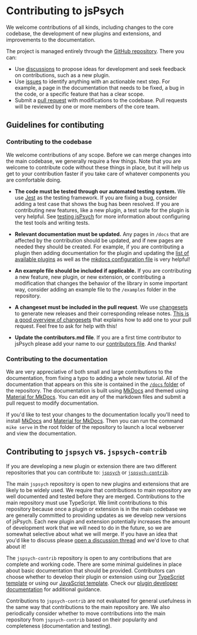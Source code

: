 # Contributing to jsPsych

We welcome contributions of all kinds, including changes to the core codebase, the development of new plugins and extensions, and improvements to the documentation. 

The project is managed entirely through the [GitHub repository](https://github.com/jspsych/jsPsych). There you can:

* Use [discussions](https://github.com/jspsych/jsPsych/discussions) to propose ideas for development and seek feedback on contributions, such as a new plugin.
* Use [issues](https://github.com/jspsych/jsPsych/issues) to identify anything with an actionable next step. For example, a page in the documentation that needs to be fixed, a bug in the code, or a specific feature that has a clear scope.
* Submit a [pull request](https://github.com/jspsych/jsPsych/pulls) with modifications to the codebase. Pull requests will be reviewed by one or more members of the core team.

## Guidelines for contibuting

### Contributing to the codebase

We welcome contributions of any scope. Before we can merge changes into the main codebase, we generally require a few things. Note that you are welcome to contribute code without these things in place, but it will help us get to your contribution faster if you take care of whatever components you are comfortable doing.

* **The code must be tested through our automated testing system.** We use [Jest](https://jestjs.io/) as the testing framework. If you are fixing a bug, consider adding a test case that shows the bug has been resolved. If you are contributing new features, like a new plugin, a test suite for the plugin is very helpful. See [testing jsPsych](configuration.md#testing) for more information about configuring the test tools and writing tests.

* **Relevant documentation must be updated.** Any pages in `/docs` that are affected by the contribution should be updated, and if new pages are needed they should be created. For example, if you are contributing a plugin then adding documentation for the plugin and updating the [list of available plugins](https://github.com/jspsych/jsPsych/blob/main/docs/plugins/list-of-plugins.md) as well as the [mkdocs configuration file](https://github.com/jspsych/jsPsych/blob/main/mkdocs.yml) is very helpful!

* **An example file should be included if applicable.** If you are contributing a new feature, new plugin, or new extension, or contributing a modification that changes the behavior of the library in some important way, consider adding an example file to the `/examples` folder in the repository.

* **A changeset must be included in the pull request**. We use [changesets](https://github.com/atlassian/changesets/blob/main/docs/adding-a-changeset.md) to generate new releases and their corresponding release notes. [This is a good overview of changesets](https://github.com/atlassian/changesets/blob/main/docs/adding-a-changeset.md) that explains how to add one to your pull request. Feel free to ask for help with this!

* **Update the contributors.md file**. If you are a first time contributor to jsPsych please add your name to our [contributors file](https://github.com/jspsych/jsPsych/blob/main/contributors.md). And thanks!


### Contributing to the documentation

We are very appreciative of both small and large contributions to the documentation, from fixing a typo to adding a whole new tutorial. All of the documentation that appears on this site is contained in the [`/docs` folder](https://github.com/jspsych/jsPsych/tree/main/docs) of the repository. The documentation is built using [MkDocs](https://www.mkdocs.org/) and themed using [Material for MkDocs](https://squidfunk.github.io/mkdocs-material/). You can edit any of the markdown files and submit a pull request to modify documentation.

If you'd like to test your changes to the documentation locally you'll need to install [MkDocs](https://www.mkdocs.org/user-guide/installation/) and [Material for MkDocs](https://squidfunk.github.io/mkdocs-material/getting-started/#installation). Then you can run the command `mike serve` in the root folder of the repository to launch a local webserver and view the documentation.

## Contributing to `jspsych` vs. `jspsych-contrib`

If you are developing a new plugin or extension there are two different repositories that you can contribute to: [`jspsych`](https://github.com/jspsych/jsPsych) or [`jspsych-contrib`](https://github.com/jspsych/jspsych-contrib). 

The main `jspsych` repository is open to new plugins and extensions that are likely to be widely used. We require that contributions to main repository are well documented and tested before they are merged. Contributions to the main repository must use TypeScript. We limit contributions to this repository because once a plugin or extension is in the main codebase we are generally committed to providing updates as we develop new versions of jsPsych. Each new plugin and extension potentially increases the amount of development work that we will need to do in the future, so we are somewhat selective about what we will merge. If you have an idea that you'd like to discuss please [open a discussion thread](https://github.com/jspsych/jsPsych/discussions/new) and we'd love to chat about it!

The `jspsych-contrib` repository is open to any contributions that are complete and working code. There are some minimal guidelines in place about basic documentation that should be provided. Contributors can choose whether to develop their plugin or extension using our [TypeScript template](https://github.com/jspsych/jspsych-contrib/blob/main/templates/plugin-template-ts/src/index.ts) or using our [JavaScript template](https://github.com/jspsych/jspsych-contrib/blob/main/templates/plugin-template-js/src/index.js). Check our [plugin developer documentation](https://www.jspsych.org/latest/developers/plugin-development/) for additional guidance. 

Contributions to `jspsych-contrib` are not evaluated for general usefulness in the same way that contributions to the main repository are. We also periodically consider whether to move contributions into the main repository from `jspsych-contrib` based on their popularity and completeness (documentation and testing).




